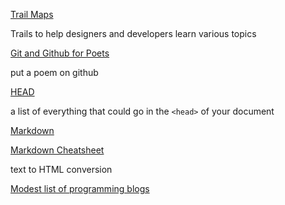 [Trail Maps](https://robots.thoughtbot.com/trail-map)

Trails to help designers and developers learn various topics

[Git and Github for Poets](https://www.youtube.com/watch?v=BCQHnlnPusY&list=PLRqwX-V7Uu6ZF9C0YMKuns9sLDzK6zoiV)

put a poem on github

[HEAD](https://github.com/joshbuchea/HEAD)

a list of everything that could go in the `<head>` of your document

[Markdown](https://guides.github.com/features/mastering-markdown/)

[Markdown Cheatsheet](https://github.com/adam-p/markdown-here/wiki/Markdown-Cheatsheet)

text to HTML conversion

[Modest list of programming blogs](http://danluu.com/programming-blogs/)
